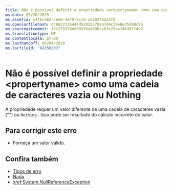 ```yaml
---
title: Não é possível definir a propriedade <propertyname> como uma cadeia de caracteres vazia ou Nothing
ms.date: 07/20/2015
ms.assetid: c4f6ceb2-cee0-4e79-9cc6-cb20276d24f8
ms.openlocfilehash: dc8637215449d5292b57b9a7d9c39e0e35d88c96
ms.sourcegitcommit: f8c270376ed905f6a8896ce0fe25b4f4b38ff498
ms.translationtype: MT
ms.contentlocale: pt-BR
ms.lasthandoff: 06/04/2020
ms.locfileid: "84358303"
---
```

# <a name="property-propertyname-cannot-be-set-to-an-empty-string-or-nothing"></a>Não é possível definir a propriedade \<propertyname> como uma cadeia de caracteres vazia ou Nothing
A propriedade requer um valor diferente de uma cadeia de caracteres vazia ("") ou `Nothing` . Isso pode ser resultado do cálculo incorreto do valor.  
  
## <a name="to-correct-this-error"></a>Para corrigir este erro  
  
- Forneça um valor válido.  
  
## <a name="see-also"></a>Confira também

- [Tipos de erro](../programming-guide/language-features/error-types.md)
- [Nada](../language-reference/nothing.md)
- <xref:System.NullReferenceException>
